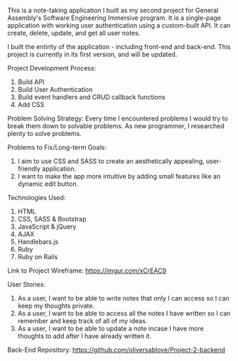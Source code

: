
This is a note-taking application I built as my second project for General Assembly's Software Engineering Immersive program. It is a single-page application with working user authentication using a custom-built API. It can create, delete, update, and get all user notes.

I built the entirity of the application - including front-end and back-end.
This project is currently in its first version, and will be updated.

Project Development Process:
1. Build API
2. Build User Authentication
3. Build event handlers and CRUD callback functions
4. Add CSS

Problem Solving Strategy:
Every time I encountered problems I would try to break them down to solvable problems. As new programmer, I researched plenty to solve problems.

Problems to Fix/Long-term Goals:
1. I aim to use CSS and SASS to create an aesthetically appealing, user-friendly application.
2. I want to make the app more intuitive by adding small features like an dynamic edit button.

Technologies Used:
1. HTML
2. CSS, SASS & Bootstrap
3. JavaScript & jQuery
4. AJAX
5. Handlebars.js
6. Ruby
7. Ruby on Rails

Link to Project Wireframe:
https://imgur.com/xCrEAC9

User Stories:
1. As a user, I want to be able to write notes that only I can access so I can keep my thoughts private.
2. As a user, I want to be able to access all the notes I have written so I can remember and keep track of all of my ideas.
3. As a user, I want to be able to update a note incase I have more thoughts to add after I have already written it.

Back-End Repository:
https://github.com/oliversablove/Project-2-backend
